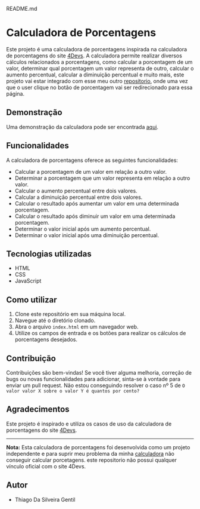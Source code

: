 README.md

# Calculadora de Porcentagens

Este projeto é uma calculadora de porcentagens inspirada na calculadora de porcentagens do site [4Devs](https://www.4devs.com.br/calculadora_porcentagem). A calculadora permite realizar diversos cálculos relacionados a porcentagens, como calcular a porcentagem de um valor, determinar qual porcentagem um valor representa de outro, calcular o aumento percentual, calcular a diminuição percentual e muito mais, este projeto vai estar integrado com esse meu outro [repositorio](https://github.com/Tgentil/Calculadora-Angular), onde uma vez que o user clique no botão de porcentagem vai ser redirecionado para essa página.

## Demonstração

Uma demonstração da calculadora pode ser encontrada [aqui](https://tgentil.github.io/porcentagens).

## Funcionalidades

A calculadora de porcentagens oferece as seguintes funcionalidades:

-   Calcular a porcentagem de um valor em relação a outro valor.
-   Determinar a porcentagem que um valor representa em relação a outro valor.
-   Calcular o aumento percentual entre dois valores.
-   Calcular a diminuição percentual entre dois valores.
-   Calcular o resultado após aumentar um valor em uma determinada porcentagem.
-   Calcular o resultado após diminuir um valor em uma determinada porcentagem.
-   Determinar o valor inicial após um aumento percentual.
-   Determinar o valor inicial após uma diminuição percentual.

## Tecnologias utilizadas

-   HTML
-   CSS
-   JavaScript

## Como utilizar

1. Clone este repositório em sua máquina local.
2. Navegue até o diretório clonado.
3. Abra o arquivo `index.html` em um navegador web.
4. Utilize os campos de entrada e os botões para realizar os cálculos de porcentagens desejados.

## Contribuição

Contribuições são bem-vindas! Se você tiver alguma melhoria, correção de bugs ou novas funcionalidades para adicionar, sinta-se à vontade para enviar um pull request. Não estou conseguindo resolver o caso nº 5 de  `O valor valor X sobre o valor Y é quantos por cento?`

## Agradecimentos

Este projeto é inspirado e utiliza os casos de uso da calculadora de porcentagens do site [4Devs](https://www.4devs.com.br/calculadora_porcentagem). 

---

**Nota:** Esta calculadora de porcentagens foi desenvolvida como um projeto independente e para suprir meu problema da minha [calculadora](https://calculadora-angular-26fe7.web.app/) não conseguir calcular porcetagens. este repositorio não possui qualquer vínculo oficial com o site 4Devs.


## Autor

* Thiago Da Silveira Gentil
